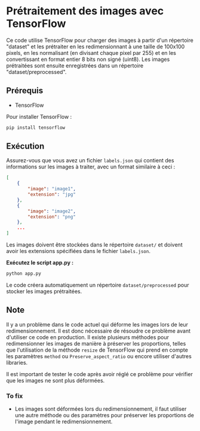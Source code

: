 # Prétraitement des images avec TensorFlow

Ce code utilise TensorFlow pour charger des images à partir d'un répertoire "dataset" et les prétraiter en les redimensionnant à une taille de 100x100 pixels, en les normalisant (en divisant chaque pixel par 255) et en les convertissant en format entier 8 bits non signé (uint8). Les images prétraitées sont ensuite enregistrées dans un répertoire "dataset/preprocessed".

## Prérequis

- TensorFlow

Pour installer TensorFlow :

```bash
pip install tensorflow
```

## Exécution

Assurez-vous que vous avez un fichier `labels.json` qui contient des informations sur les images à traiter, avec un format similaire à ceci :

```json
[
    {
        "image": "image1",
        "extension": "jpg"
    },
    {
        "image": "image2",
        "extension": "png"
    },
    ...
]
```

Les images doivent être stockées dans le répertoire `dataset/` et doivent avoir les extensions spécifiées dans le fichier `labels.json`.

**Exécutez le script app.py :**

```bash
python app.py
```

Le code créera automatiquement un répertoire `dataset/preprocessed` pour stocker les images prétraitées.

## Note

Il y a un problème dans le code actuel qui déforme les images lors de leur redimensionnement. Il est donc nécessaire de résoudre ce problème avant d'utiliser ce code en production. Il existe plusieurs méthodes pour redimensionner les images de manière à préserver les proportions, telles que l'utilisation de la méthode `resize` de TensorFlow qui prend en compte les paramètres `method` ou `Preserve_aspect_ratio` ou encore utiliser d'autres libraries.

Il est important de tester le code après avoir réglé ce problème pour vérifier que les images ne sont plus déformées.

### To fix

- Les images sont déformées lors du redimensionnement, il faut utiliser une autre méthode ou des paramètres pour préserver les proportions de l'image pendant le redimensionnement.
